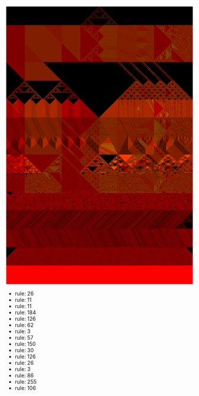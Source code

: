 ![photo](./output.png) 
 * rule: 26
* rule: 11
* rule: 11
* rule: 184
* rule: 126
* rule: 62
* rule: 3
* rule: 57
* rule: 150
* rule: 30
* rule: 126
* rule: 26
* rule: 3
* rule: 86
* rule: 255
* rule: 106
